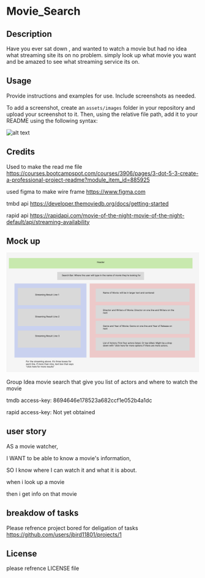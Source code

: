 # Movie_Search

## Description

Have you ever sat down , and wanted to watch a movie but had no idea what streaming site its on no problem. simply look up what movie you want and be amazed to see what streaming service its on.

## Usage

Provide instructions and examples for use. Include screenshots as needed.

To add a screenshot, create an `assets/images` folder in your repository and upload your screenshot to it. Then, using the relative file path, add it to your README using the following syntax:

![alt text](assets/images/screenshot.png)

## Credits

Used to make the read me file https://courses.bootcampspot.com/courses/3906/pages/3-dot-5-3-create-a-professional-project-readme?module_item_id=885925

used figma to make wire frame https://www.figma.com

tmbd api https://developer.themoviedb.org/docs/getting-started

rapid api https://rapidapi.com/movie-of-the-night-movie-of-the-night-default/api/streaming-availability

## Mock up

![Mock up useing figma](assets/images/WireFrame.png)

Group Idea movie search that give you list of actors and where to watch the movie

tmdb access-key: 8694646e178523a682ccf1e052b4a1dc

rapid access-key: Not yet obtained

## user story

AS a movie watcher,

I WANT to be able to know a movie's information,

SO I know where I can watch it and what it is about.

when i look up a movie

then i get info on that movie

## breakdow of tasks

Please refrence project bored for deligation of tasks https://github.com/users/jbird11801/projects/1

## License

please refrence LICENSE file

